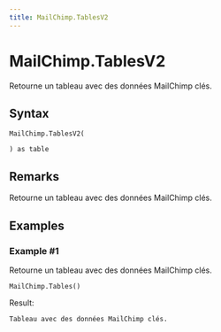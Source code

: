 ```yaml
---
title: MailChimp.TablesV2
---
```


# MailChimp.TablesV2


Retourne un tableau avec des données MailChimp clés.


## Syntax

```powerquery
MailChimp.TablesV2(

) as table
```


## Remarks

Retourne un tableau avec des données MailChimp clés.


## Examples

### Example #1 
Retourne un tableau avec des données MailChimp clés.
```powerquery
MailChimp.Tables()
```

Result: 
```powerquery
Tableau avec des données MailChimp clés.
```



